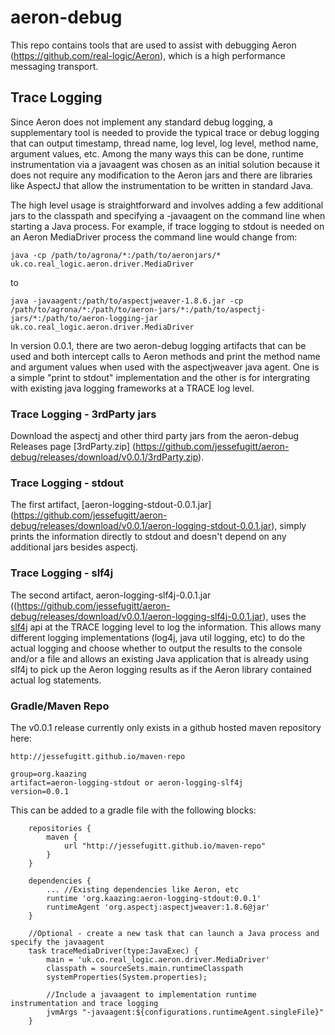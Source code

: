 # aeron-debug
This repo contains tools that are used to assist with debugging Aeron (https://github.com/real-logic/Aeron), which is a high performance messaging transport.

## Trace Logging
Since Aeron does not implement any standard debug logging, a supplementary tool is needed to provide the typical trace or debug logging that can output timestamp, thread name, log level, log level, method name, argument values, etc.  Among the many ways this can be done, runtime instrumentation via a javaagent was chosen as an initial solution because it does not require any modification to the Aeron jars and there are libraries like AspectJ that allow the instrumentation to be written in standard Java.

The high level usage is straightforward and involves adding a few additional jars to the classpath and specifying a -javaagent on the command line when starting a Java process.  For example, if trace logging to stdout is needed on an Aeron MediaDriver process the command line would change from:

```
java -cp /path/to/agrona/*:/path/to/aeronjars/* uk.co.real_logic.aeron.driver.MediaDriver
```

to

```
java -javaagent:/path/to/aspectjweaver-1.8.6.jar -cp /path/to/agrona/*:/path/to/aeron-jars/*:/path/to/aspectj-jars/*:/path/to/aeron-logging-jar uk.co.real_logic.aeron.driver.MediaDriver
```

In version 0.0.1, there are two aeron-debug logging artifacts that can be used and both intercept calls to Aeron methods and print the method name and argument values when used with the aspectjweaver java agent.  One is a simple "print to stdout" implementation and the other is for intergrating with existing java logging frameworks at a TRACE log level.

### Trace Logging - 3rdParty jars
Download the aspectj and other third party jars from the aeron-debug Releases page [3rdParty.zip] (https://github.com/jessefugitt/aeron-debug/releases/download/v0.0.1/3rdParty.zip).

### Trace Logging - stdout
The first artifact, [aeron-logging-stdout-0.0.1.jar] (https://github.com/jessefugitt/aeron-debug/releases/download/v0.0.1/aeron-logging-stdout-0.0.1.jar), simply prints the information directly to stdout and doesn't depend on any additional jars besides aspectj.



### Trace Logging - slf4j
The second artifact, aeron-logging-slf4j-0.0.1.jar ((https://github.com/jessefugitt/aeron-debug/releases/download/v0.0.1/aeron-logging-slf4j-0.0.1.jar), uses the [slf4j](http://www.slf4j.org/) api at the TRACE logging level to log the information.  This allows many different logging implementations (log4j, java util logging, etc) to do the actual logging and choose whether to output the results to the console and/or a file and allows an existing Java application that is already using slf4j to pick up the Aeron logging results as if the Aeron library contained actual log statements.

### Gradle/Maven Repo
The v0.0.1 release currently only exists in a github hosted maven repository here:
```
http://jessefugitt.github.io/maven-repo

group=org.kaazing
artifact=aeron-logging-stdout or aeron-logging-slf4j
version=0.0.1
```


This can be added to a gradle file with the following blocks:
```
    repositories {
        maven {
            url "http://jessefugitt.github.io/maven-repo"
        }
    }
    
    dependencies {
        ... //Existing dependencies like Aeron, etc
        runtime 'org.kaazing:aeron-logging-stdout:0.0.1'
        runtimeAgent 'org.aspectj:aspectjweaver:1.8.6@jar'
    }
    
    //Optional - create a new task that can launch a Java process and specify the javaagent
    task traceMediaDriver(type:JavaExec) {
        main = 'uk.co.real_logic.aeron.driver.MediaDriver'
        classpath = sourceSets.main.runtimeClasspath
        systemProperties(System.properties);
        
        //Include a javaagent to implementation runtime instrumentation and trace logging
        jvmArgs "-javaagent:${configurations.runtimeAgent.singleFile}"
    }
```

